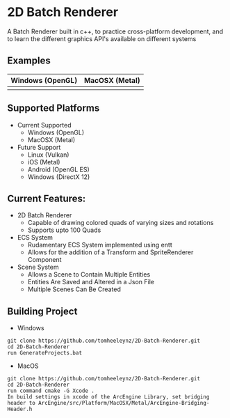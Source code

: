 # 2D Batch Renderer
A Batch Renderer built in c++, to practice cross-platform development, and to learn the different graphics API's available on different systems

## Examples
| Windows (OpenGL)  | MacOSX (Metal) |
|---|---|
|   |   |


## Supported Platforms
- Current Supported
    - Windows (OpenGL)
    - MacOSX (Metal)
- Future Support
    - Linux (Vulkan)
    - iOS (Metal)
    - Android (OpenGL ES)
    - Windows (DirectX 12)

## Current Features:
- 2D Batch Renderer
    - Capable of drawing colored quads of varying sizes and rotations
    - Supports upto 100 Quads
- ECS System
    - Rudamentary ECS System implemented using entt
    - Allows for the addition of a Transform and SpriteRenderer Component
- Scene System
    - Allows a Scene to Contain Multiple Entities
    - Entities Are Saved and Altered in a Json File
    - Multiple Scenes Can Be Created
    
## Building Project
- Windows
```
git clone https://github.com/tomheeleynz/2D-Batch-Renderer.git
cd 2D-Batch-Renderer
run GenerateProjects.bat
```
- MacOS
```
git clone https://github.com/tomheeleynz/2D-Batch-Renderer.git
cd 2D-Batch-Renderer
run command cmake -G Xcode .
In build settings in xcode of the ArcEngine Library, set bridging header to ArcEngine/src/Platform/MacOSX/Metal/ArcEngine-Bridging-Header.h 
```
